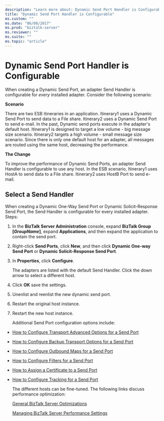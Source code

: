 ```yaml
---
description: "Learn more about: Dynamic Send Port Handler is Configurable"
title: "Dynamic Send Port Handler is Configurable"
ms.custom: ""
ms.date: "06/08/2017"
ms.prod: "biztalk-server"
ms.reviewer: ""
ms.suite: ""
ms.topic: "article"
---
```

# Dynamic Send Port Handler is Configurable
When creating a Dynamic Send Port, an adapter Send Handler is configurable for *every* installed adapter. Consider the following scenario:

 **Scenario**

 There are two ESB itineraries in an application. Itinerary1 uses a Dynamic Send Port to send data to a File share. Itinerary2 uses a Dynamic Send Port to send e-mail. In the past, Dynamic send ports execute in the adapter's default host. Itinerary1 is designed to target a low volume - big message size scenario. Itinerary2 targets a high volume - small message size scenario. Since there is only one default host for an adapter, all messages are routed using the same host, decreasing the performance.

 **The Change**

 To improve the performance of Dynamic Send Ports, an adapter Send Handler is configurable to use any host. In the ESB scenario, Itinerary1 uses HostA to send data to a File share. Itinerary2 uses HostB Port to send e-mail.

## Select a Send Handler
 When creating a Dynamic One-Way Send Port or Dynamic Solicit-Response Send Port, the Send Handler is configurable for every installed adapter. Steps:

1. In the **BizTalk Server Administration** console, expand **BizTalk Group [*GroupName*]**, expand **Applications**, and then expand the application to contain the send port.

2. Right-click **Send Ports**, click **New**, and then click **Dynamic One-way Send Port** or **Dynamic Solicit-Response Send Port**.

3. In  **Properties**, click **Configure**.

    The adapters are listed with the default Send Handler. Click the down arrow to select a different host.

4. Click **OK** save the settings.

5. Unenlist and reenlist the new dynamic send port.

6. Restart the original host instance.

7. Restart the new host instance.

   Additional Send Port configuration options include:

- [How to Configure Transport Advanced Options for a Send Port](how-to-configure-transport-advanced-options-for-a-send-port.md)

- [How to Configure Backup Transport Options for a Send Port](how-to-configure-backup-transport-options-for-a-send-port.md)

- [How to Configure Outbound Maps for a Send Port](how-to-configure-outbound-maps-for-a-send-port.md)

- [How to Configure Filters for a Send Port](how-to-configure-filters-for-a-send-port.md)

- [How to Assign a Certificate to a Send Port](how-to-assign-a-certificate-to-a-send-port.md)

- [How to Configure Tracking for a Send Port](how-to-configure-tracking-for-a-send-port.md)

  The different hosts can be fine-tuned. The following links discuss performance optimization:

  [General BizTalk Server Optimizations](../technical-guides/general-biztalk-server-optimizations1.md)

  [Managing BizTalk Server Performance Settings](managing-biztalk-server-performance-settings.md)
